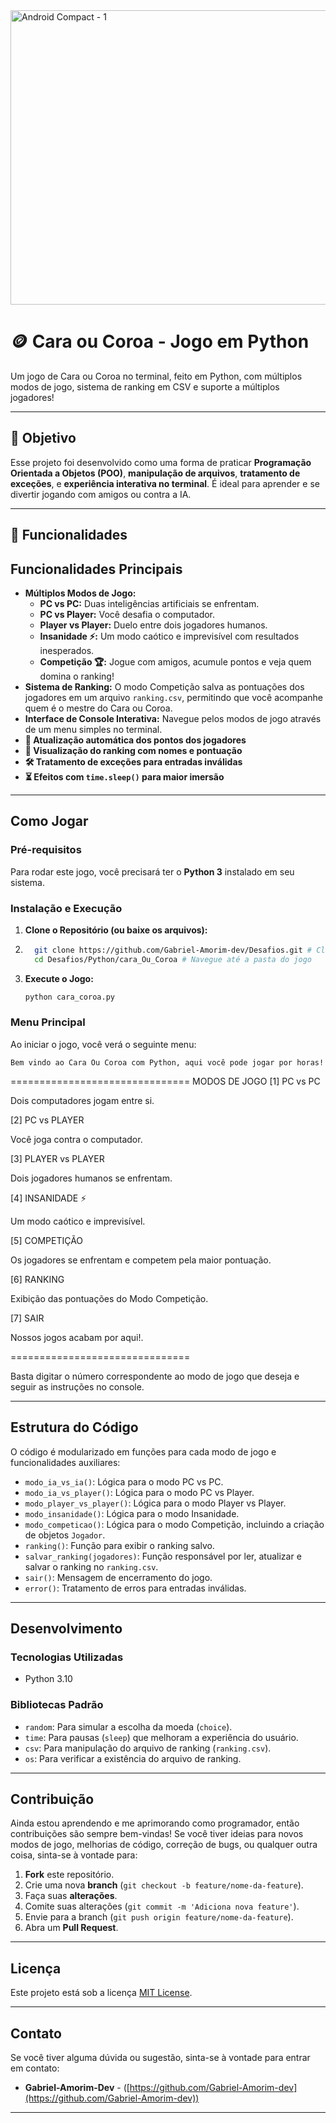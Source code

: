 <img width="877" height="471" alt="Android Compact - 1" src="https://github.com/user-attachments/assets/ee8813d9-d3e6-4e45-a7af-19bd39241d04" />



# 🪙 Cara ou Coroa - Jogo em Python

Um jogo de Cara ou Coroa no terminal, feito em Python, com múltiplos modos de jogo, sistema de ranking em CSV e suporte a múltiplos jogadores!

---

## 🎯 Objetivo

Esse projeto foi desenvolvido como uma forma de praticar **Programação Orientada a Objetos (POO)**, **manipulação de arquivos**, **tratamento de exceções**, e **experiência interativa no terminal**. É ideal para aprender e se divertir jogando com amigos ou contra a IA.

---

## 🚀 Funcionalidades

## Funcionalidades Principais

* **Múltiplos Modos de Jogo:**
    * **PC vs PC:** Duas inteligências artificiais se enfrentam.
    * **PC vs Player:** Você desafia o computador.
    * **Player vs Player:** Duelo entre dois jogadores humanos.
    * **Insanidade ⚡:** Um modo caótico e imprevisível com resultados inesperados.
    * **Competição 🏆:** Jogue com amigos, acumule pontos e veja quem domina o ranking!
* **Sistema de Ranking:** O modo Competição salva as pontuações dos jogadores em um arquivo `ranking.csv`, permitindo que você acompanhe quem é o mestre do Cara ou Coroa.
* **Interface de Console Interativa:** Navegue pelos modos de jogo através de um menu simples no terminal.
* **🔄 Atualização automática dos pontos dos jogadores**
* **🧾 Visualização do ranking com nomes e pontuação**
* **🛠️ Tratamento de exceções para entradas inválidas**
* **⏳ Efeitos com `time.sleep()` para maior imersão**

---

## Como Jogar

### Pré-requisitos

Para rodar este jogo, você precisará ter o **Python 3** instalado em seu sistema.

### Instalação e Execução

1.  **Clone o Repositório (ou baixe os arquivos):**
2.  ```bash
      git clone https://github.com/Gabriel-Amorim-dev/Desafios.git # Clona o repositório principal 
      cd Desafios/Python/cara_Ou_Coroa # Navegue até a pasta do jogo
    ```
    
3.  **Execute o Jogo:**
    ```bash
    python cara_coroa.py
    ```
### Menu Principal

Ao iniciar o jogo, você verá o seguinte menu:
```
Bem vindo ao Cara Ou Coroa com Python, aqui você pode jogar por horas!
```
=============================== MODOS DE JOGO
[1] PC vs PC

Dois computadores jogam entre si.

[2] PC vs PLAYER

Você joga contra o computador.

[3] PLAYER vs PLAYER

Dois jogadores humanos se enfrentam.

[4] INSANIDADE ⚡

Um modo caótico e imprevisível.

[5] COMPETIÇÃO

Os jogadores se enfrentam e competem pela maior pontuação.

[6] RANKING

Exibição das pontuações do Modo Competição.

[7] SAIR

Nossos jogos acabam por aqui!.

===============================


Basta digitar o número correspondente ao modo de jogo que deseja e seguir as instruções no console.

---

## Estrutura do Código

O código é modularizado em funções para cada modo de jogo e funcionalidades auxiliares:

* `modo_ia_vs_ia()`: Lógica para o modo PC vs PC.
* `modo_ia_vs_player()`: Lógica para o modo PC vs Player.
* `modo_player_vs_player()`: Lógica para o modo Player vs Player.
* `modo_insanidade()`: Lógica para o modo Insanidade.
* `modo_competicao()`: Lógica para o modo Competição, incluindo a criação de objetos `Jogador`.
* `ranking()`: Função para exibir o ranking salvo.
* `salvar_ranking(jogadores)`: Função responsável por ler, atualizar e salvar o ranking no `ranking.csv`.
* `sair()`: Mensagem de encerramento do jogo.
* `error()`: Tratamento de erros para entradas inválidas.

---

## Desenvolvimento

### Tecnologias Utilizadas

* Python 3.10

### Bibliotecas Padrão

* `random`: Para simular a escolha da moeda (`choice`).
* `time`: Para pausas (`sleep`) que melhoram a experiência do usuário.
* `csv`: Para manipulação do arquivo de ranking (`ranking.csv`).
* `os`: Para verificar a existência do arquivo de ranking.

---

## Contribuição

Ainda estou aprendendo e me aprimorando como programador, então contribuições são sempre bem-vindas! Se você tiver ideias para novos modos de jogo, melhorias de código, correção de bugs, ou qualquer outra coisa, sinta-se à vontade para:

1.  **Fork** este repositório.
2.  Crie uma nova **branch** (`git checkout -b feature/nome-da-feature`).
3.  Faça suas **alterações**.
4.  Comite suas alterações (`git commit -m 'Adiciona nova feature'`).
5.  Envie para a branch (`git push origin feature/nome-da-feature`).
6.  Abra um **Pull Request**.

---

## Licença

Este projeto está sob a licença [MIT License](LICENSE).

---

## Contato

Se você tiver alguma dúvida ou sugestão, sinta-se à vontade para entrar em contato:

* **Gabriel-Amorim-Dev** - ([https://github.com/Gabriel-Amorim-dev](https://github.com/Gabriel-Amorim-dev))

---
